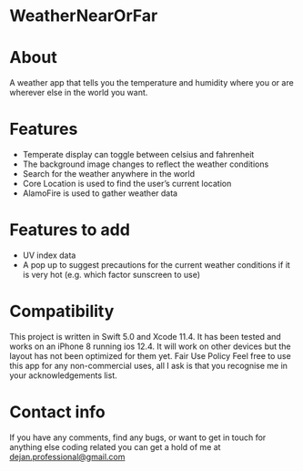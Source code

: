 # WeatherNearOrFar

# About
A weather app that tells you the temperature and humidity where you or are wherever else in the world you want. 

# Features
- Temperate display can toggle between celsius and fahrenheit
- The background image changes to reflect the weather conditions 
- Search for the weather anywhere in the world
- Core Location is used to find the user’s current location 
- AlamoFire is used to gather weather data 


# Features to add
- UV index data
- A pop up to suggest precautions for the current weather conditions if it is very hot (e.g. which factor sunscreen to use)

# Compatibility
This project is written in Swift 5.0 and Xcode 11.4. It has been tested and works on an iPhone 8 running ios 12.4. It will work on other devices but the layout has not been optimized for them yet. 
Fair Use Policy
Feel free to use this app for any non-commercial uses, all I ask is that you recognise me in your acknowledgements list.

# Contact info
If you have any comments, find any bugs, or want to get in touch for anything else coding related you can get a hold of me at
dejan.professional@gmail.com

